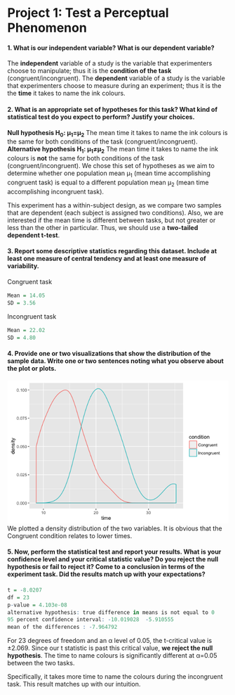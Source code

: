 # Project 1: Test a Perceptual Phenomenon

#### 1. What is our independent variable? What is our dependent variable?  
The **independent** variable of a study is the variable that experimenters choose to manipulate; thus it is the **condition of the task** (congruent/incongruent).
The **dependent** variable of a study is the variable that experimenters choose to measure during an experiment; thus it is the the **time** it takes to name the ink colours.

#### 2. What is an appropriate set of hypotheses for this task? What kind of statistical test do you expect to perform? Justify your choices.
**Null hypothesis H<sub>0</sub>: μ<sub>1</sub>=μ<sub>2</sub>**
The mean time it takes to name the ink colours is the same for both conditions of the task (congruent/incongruent).
**Alternative hypothesis H<sub>1</sub>: μ<sub>1</sub>≠μ<sub>2</sub>**
The mean time it takes to name the ink colours is **not** the same for both conditions of the task (congruent/incongruent).
We chose this set of hypotheses as we aim to determine whether one population mean μ<sub>1</sub> (mean time accomplishing congruent task) is equal to a different population mean μ<sub>2</sub> (mean time accomplishing incongruent task).

This experiment has a within-subject design, as we compare two samples that are dependent (each subject is assigned two conditions). Also, we are interested if the mean time is different between tasks, but not greater or less than the other in particular. Thus, we should use a **two-tailed dependent t-test**.

#### 3. Report some descriptive statistics regarding this dataset. Include at least one measure of central tendency and at least one measure of variability.
Congruent task
```r
Mean = 14.05
SD = 3.56
```
Incongruent task
```r
Mean = 22.02
SD = 4.80
```

#### 4. Provide one or two visualizations that show the distribution of the sample data. Write one or two sentences noting what you observe about the plot or plots.
![Rplot.png](images/Rplot.png)  
We plotted a density distribution of the two variables. It is obvious that the Congruent condition relates to lower times.

#### 5. Now, perform the statistical test and report your results. What is your confidence level and your critical statistic value? Do you reject the null hypothesis or fail to reject it? Come to a conclusion in terms of the experiment task. Did the results match up with your expectations?
```r
t = -8.0207
df = 23
p-value = 4.103e-08
alternative hypothesis: true difference in means is not equal to 0
95 percent confidence interval: -10.019028  -5.910555
mean of the differences : -7.964792
```
For 23 degrees of freedom and an α level of 0.05, the t-critical value is ±2.069. Since our t statistic is past this critical value, **we reject the null hypothesis**. The time to name colours is significantly different at α=0.05 between the two tasks.

Specifically, it takes more time to name the colours during the incongruent task. This result matches up with our intuition.
